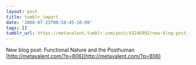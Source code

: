 ```yaml
---
layout: post
title: tumblr_import
date: '2008-07-23T00:58:45-10:00'
tags: []
tumblr_url: https://metavalent.tumblr.com/post/43246992/new-blog-post-functional-nature-and-the-posthuman
---
```

New blog post: Functional Nature and the Posthuman [http://metavalent.com/?p=806](http://metavalent.com/?p=806)

